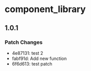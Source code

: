 # component_library

## 1.0.1

### Patch Changes

- 4e87131: test 2
- fabf91d: Add new function
- 6f6d613: test patch
